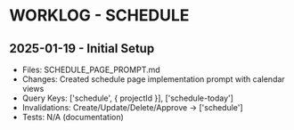 # WORKLOG - SCHEDULE

## 2025-01-19 - Initial Setup
- Files: SCHEDULE_PAGE_PROMPT.md
- Changes: Created schedule page implementation prompt with calendar views
- Query Keys: ['schedule', { projectId }], ['schedule-today']
- Invalidations: Create/Update/Delete/Approve → ['schedule']
- Tests: N/A (documentation)